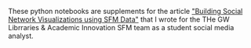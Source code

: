 These python notebooks are supplements for the article ["Building Social Network Visualizations using SFM Data"](https://gwu-libraries.github.io/sfm-ui/posts/2017-09-08-sna) that I wrote for the THe GW Librraries & Academic Innovation SFM team as a student social media analyst.
